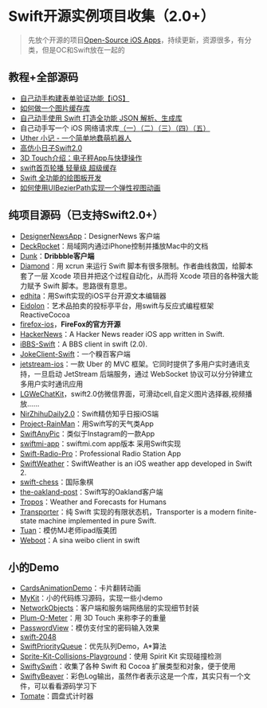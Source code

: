 # Swift开源实例项目收集（2.0+）
> 先放个开源的项目[Open-Source iOS Apps][1]，持续更新，资源很多，有分类，但是OC和Swift放在一起的

## 教程+全部源码
- [自己动手构建表单验证功能【iOS】][2]
- [如何做一个图片缓存库][3]
- [自己动手使用 Swift 打造全功能 JSON 解析、生成库][4]
- 自己动手写一个 iOS 网络请求库[（一）][5][（二）][6][（三）][7][（四）][8][（五）][9]
- [Uther 小记 - 一个简单地蠢萌机器人][10]
- [高仿小日子Swift2.0][11]
- [3D Touch介绍：电子秤App与快捷操作][12]
- [swift首页轮播 轻量级 超级缓存][13]
- [Swift 全功能的绘图板开发][14]
- [如何使用UIBezierPath实现一个弹性视图动画][15]

## 纯项目源码（已支持Swift2.0+）
- [DesignerNewsApp][16]：DesignerNews 客户端
- [DeckRocket][17]：局域网内通过iPhone控制并播放Mac中的文档
- [Dunk][18]：**Dribbble客户端**
- [Diamond][19]：用 xcrun 来运行 Swift 脚本有很多限制。作者曲线救国，给脚本套了一层 Xcode 项目并把这个过程自动化，从而将 Xcode 项目的各种强大能力赋予 Swift 脚本。思路很有意思。
- [edhita][20]：用Swift实现的iOS平台开源文本编辑器
- [Eidolon][21]：艺术品拍卖的投标亭平台，用swift与反应式编程框架 ReactiveCocoa
- [firefox-ios][22]，**FireFox的官方开源**
- [HackerNews][23]：A Hacker News reader iOS app written in Swift.
- [iBBS-Swift][24]：A BBS client in swift (2.0).
- [JokeClient-Swift][25]：一个糗百客户端
- [jetstream-ios][26]：一款 Uber 的 MVC 框架。它同时提供了多用户实时通讯支持，一旦启动 JetStream 后端服务，通过 WebSocket 协议可以分分钟建立多用户实时通讯应用
- [LGWeChatKit][27]，swift2.0仿微信界面，可滑动cell,自定义图片选择器,视频播放……
- [NirZhihuDaily2.0][28]：Swift精仿知乎日报iOS端
- [Project-RainMan][29]：用Swift写的天气类App
- [SwiftAnyPic][30]：类似于Instagram的一款App
- [swiftmi-app][31]：swiftmi.com app版本 采用Swift实现
- [Swift-Radio-Pro][32]：Professional Radio Station App
- [SwiftWeather][33]：SwiftWeather is an iOS weather app developed in Swift 2. 
- [swift-chess][34]：国际象棋
- [the-oakland-post][35]：Swift写的Oakland客户端
- [Tropos][36]：Weather and Forecasts for Humans
- [Transporter][37]：纯 Swift 实现的有限状态机，Transporter is a modern finite-state machine implemented in pure Swift. 
- [Tuan][38]：模仿MJ老师ipad版美团
- [Weboot][39]：A sina weibo client in swift

## 小的Demo
- [CardsAnimationDemo][40]：卡片翻转动画
- [MyKit][41]：小的代码练习源码，实现一些小demo
- [NetworkObjects][42]：客户端和服务端网络层的实现细节封装
- [Plum-O-Meter][43]：用 3D Touch 来称李子的重量
- [PasswordView][44]：模仿支付宝的密码输入效果
- [swift-2048][45]
- [SwiftPriorityQueue][46]：优先队列Demo，A\*算法
- [Sprite-Kit-Collisions-Playground][47]：使用 Spirit Kit 实现碰撞检测
- [SwiftySwift][48]：收集了各种 Swift 和 Cocoa 扩展类型和对象，便于使用
- [SwiftyBeaver][49]：彩色Log输出，虽然作者表示这是一个库，其实只有一个文件，可以看看源码学习下
- [Tomate][50]：圆盘式计时器

[1]:	https://github.com/dkhamsing/open-source-ios-apps
[2]:	https://lvwenhan.com/ios/459.html
[3]:	http://blog.callmewhy.com/2015/05/25/note-about-chun/
[4]:	https://lvwenhan.com/ios/463.html
[5]:	https://lvwenhan.com/ios/454.html
[6]:	https://lvwenhan.com/ios/455.html
[7]:	https://lvwenhan.com/ios/456.html
[8]:	https://lvwenhan.com/ios/457.html
[9]:	https://lvwenhan.com/ios/464.html
[10]:	http://blog.callmewhy.com/2015/08/09/how-to-make-uther/ "Uther 小记 - 一个简单地蠢萌机器人"
[11]:	http://www.jianshu.com/p/bcc297e19a94
[12]:	http://swift.gg/2015/11/19/3d-touch-tutorial/ "3D Touch介绍：电子秤App与快捷操作"
[13]:	http://www.jianshu.com/p/d7bf5fe4d9fa "swift首页轮播 轻量级 超级缓存"
[14]:	http://www.cocoachina.com/swift/20151125/14390.html "Swift 全功能的绘图板开发"
[15]:	http://hechen.info/2015/12/02/Elastic-view-animation-using-UIBezierPath/ "如何使用UIBezierPath实现一个弹性视图动画"
[16]:	https://github.com/MengTo/DesignerNewsApp "DesignerNewsApp"
[17]:	https://github.com/jpsim/DeckRocket "DeckRocket"
[18]:	https://github.com/naoyashiga/Dunk "Dunk"
[19]:	https://github.com/johnno1962/Diamond "Diamond"
[20]:	https://github.com/tnantoka/edhita "edhita"
[21]:	https://github.com/artsy/eidolon "Eidolon"
[22]:	https://github.com/mozilla/firefox-ios "firefox-ios"
[23]:	https://github.com/amitburst/HackerNews "HackerNews"
[24]:	https://github.com/iAugux/iBBS-Swift "iBBS-Swift"
[25]:	https://github.com/YANGReal/JokeClient-Swift "JokeClient-Swift"
[26]:	https://github.com/uber/jetstream-ios "jetstream-ios"
[27]:	https://github.com/jamy0801/LGWeChatKit
[28]:	https://github.com/zpz1237/NirZhihuDaily2.0 "NirZhihuDaily2.0"
[29]:	https://github.com/Mav3r1ck/Project-RainMan "Project-RainMan"
[30]:	https://github.com/kwkhaw/SwiftAnyPic "SwiftAnyPic"
[31]:	https://github.com/feiin/swiftmi-app "swiftmi-app"
[32]:	https://github.com/swiftcodex/Swift-Radio-Pro "Swift-Radio-Pro"
[33]:	https://github.com/JakeLin/SwiftWeather "SwiftWeather"
[34]:	https://github.com/JackBCousineau/swift-chess "swift-chess"
[35]:	https://github.com/aclissold/The-Oakland-Post "the-oakland-post"
[36]:	https://github.com/thoughtbot/Tropos "Tropos"
[37]:	https://github.com/DenHeadless/Transporter "Transporter"
[38]:	https://github.com/aiqiuqiu/Tuan "Tuan"
[39]:	https://github.com/iAugux/Weboot "Weboot"
[40]:	https://github.com/adow/CardsAnimationDemo "CardsAnimationDemo"
[41]:	https://github.com/aquarchitect/MyKit "MyKit"
[42]:	https://github.com/colemancda/NetworkObjects "NetworkObjects"
[43]:	https://github.com/FlexMonkey/Plum-O-Meter "Plum-O-Meter"
[44]:	https://github.com/findM/PasswordView "PasswordView"
[45]:	https://github.com/austinzheng/swift-2048 "swift-2048"
[46]:	https://github.com/davecom/SwiftPriorityQueue "SwiftPriorityQueue"
[47]:	https://github.com/jaredmpayne/Sprite-Kit-Collisions-Playground "Sprite-Kit-Collisions-Playground"
[48]:	https://github.com/adeca/SwiftySwift "SwiftySwift"
[49]:	https://github.com/skreutzberger/SwiftyBeaver "SwiftyBeaver"
[50]:	https://github.com/dasdom/Tomate "Tomate"
